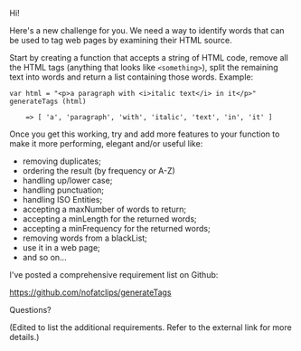 Hi!

Here's a new challenge for you. We need a way to identify words that can be used to tag web pages by examining their HTML source.

Start by creating a function that accepts a string of HTML code, remove all the HTML tags (anything that looks like `<something>`), split the remaining text into words and return a list containing those words. Example:

    var html = "<p>a paragraph with <i>italic text</i> in it</p>"
    generateTags (html)
    
        => [ 'a', 'paragraph', 'with', 'italic', 'text', 'in', 'it' ]

Once you get this working, try and add more features to your function to make it more performing, elegant and/or useful like:

 * removing duplicates;
 * ordering the result (by frequency or A-Z)
 * handling up/lower case;
 * handling punctuation;
 * handling ISO Entities;
 * accepting a maxNumber of words to return;
 * accepting a minLength for the returned words;
 * accepting a minFrequency for the returned words;
 * removing words from a blackList;
 * use it in a web page;
 * and so on...

I've posted a comprehensive requirement list on Github:

https://github.com/nofatclips/generateTags

Questions?

(Edited to list the additional requirements. Refer to the external link for more details.)